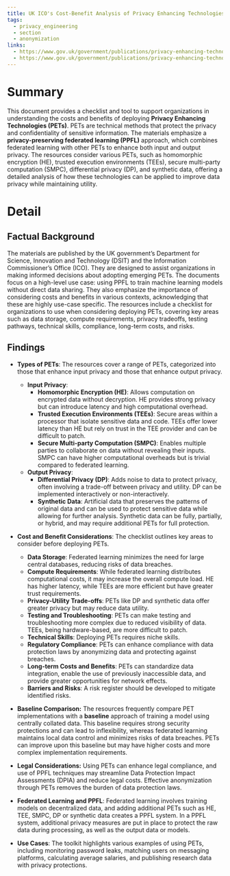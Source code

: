 ```yaml
---
title: UK ICO's Cost-Benefit Analysis of Privacy Enhancing Technologies
tags:
  - privacy_engineering
  - section
  - anonymization
links:
  - https://www.gov.uk/government/publications/privacy-enhancing-technologies-cost-benefit-awareness-tool/cost-benefit-awareness-tool#section-three
  - https://www.gov.uk/government/publications/privacy-enhancing-technologies-cost-benefit-awareness-tool/cost-benefit-awareness-checklist
---
```

# Summary

This document provides a checklist and tool to support organizations in understanding the costs and benefits of deploying **Privacy Enhancing Technologies (PETs)**. PETs are technical methods that protect the privacy and confidentiality of sensitive information. The materials emphasize a **privacy-preserving federated learning (PPFL)** approach, which combines federated learning with other PETs to enhance both input and output privacy. The resources consider various PETs, such as homomorphic encryption (HE), trusted execution environments (TEEs), secure multi-party computation (SMPC), differential privacy (DP), and synthetic data, offering a detailed analysis of how these technologies can be applied to improve data privacy while maintaining utility.

# Detail

## Factual Background

The materials are published by the UK government’s Department for Science, Innovation and Technology (DSIT) and the Information Commissioner’s Office (ICO). They are designed to assist organizations in making informed decisions about adopting emerging PETs. The documents focus on a high-level use case: using PPFL to train machine learning models without direct data sharing. They also emphasize the importance of considering costs and benefits in various contexts, acknowledging that these are highly use-case specific. The resources include a checklist for organizations to use when considering deploying PETs, covering key areas such as data storage, compute requirements, privacy tradeoffs, testing pathways, technical skills, compliance, long-term costs, and risks.

## Findings

- **Types of PETs**: The resources cover a range of PETs, categorized into those that enhance input privacy and those that enhance output privacy.
    
    - **Input Privacy**:
        - **Homomorphic Encryption (HE)**: Allows computation on encrypted data without decryption. HE provides strong privacy but can introduce latency and high computational overhead.
        - **Trusted Execution Environments (TEEs)**: Secure areas within a processor that isolate sensitive data and code. TEEs offer lower latency than HE but rely on trust in the TEE provider and can be difficult to patch.
        - **Secure Multi-party Computation (SMPC)**: Enables multiple parties to collaborate on data without revealing their inputs. SMPC can have higher computational overheads but is trivial compared to federated learning.
    - **Output Privacy**:
        - **Differential Privacy (DP)**: Adds noise to data to protect privacy, often involving a trade-off between privacy and utility. DP can be implemented interactively or non-interactively.
        - **Synthetic Data**: Artificial data that preserves the patterns of original data and can be used to protect sensitive data while allowing for further analysis. Synthetic data can be fully, partially, or hybrid, and may require additional PETs for full protection.
- **Cost and Benefit Considerations**: The checklist outlines key areas to consider before deploying PETs.
    
    - **Data Storage**: Federated learning minimizes the need for large central databases, reducing risks of data breaches.
    - **Compute Requirements**: While federated learning distributes computational costs, it may increase the overall compute load. HE has higher latency, while TEEs are more efficient but have greater trust requirements.
    - **Privacy-Utility Trade-offs**: PETs like DP and synthetic data offer greater privacy but may reduce data utility.
    - **Testing and Troubleshooting**: PETs can make testing and troubleshooting more complex due to reduced visibility of data. TEEs, being hardware-based, are more difficult to patch.
    - **Technical Skills**: Deploying PETs requires niche skills.
    - **Regulatory Compliance**: PETs can enhance compliance with data protection laws by anonymizing data and protecting against breaches.
    - **Long-term Costs and Benefits**: PETs can standardize data integration, enable the use of previously inaccessible data, and provide greater opportunities for network effects.
    - **Barriers and Risks**: A risk register should be developed to mitigate identified risks.
- **Baseline Comparison:** The resources frequently compare PET implementations with a **baseline** approach of training a model using centrally collated data. This baseline requires strong security protections and can lead to inflexibility, whereas federated learning maintains local data control and minimizes risks of data breaches. PETs can improve upon this baseline but may have higher costs and more complex implementation requirements.
    
- **Legal Considerations:** Using PETs can enhance legal compliance, and use of PPFL techniques may streamline Data Protection Impact Assessments (DPIA) and reduce legal costs. Effective anonymization through PETs removes the burden of data protection laws.
    
- **Federated Learning and PPFL**: Federated learning involves training models on decentralized data, and adding additional PETs such as HE, TEE, SMPC, DP or synthetic data creates a PPFL system. In a PPFL system, additional privacy measures are put in place to protect the raw data during processing, as well as the output data or models.
    
- **Use Cases**: The toolkit highlights various examples of using PETs, including monitoring password leaks, matching users on messaging platforms, calculating average salaries, and publishing research data with privacy protections.